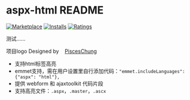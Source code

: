 # aspx-html README

[![Marketplace](https://vsmarketplacebadge.apphb.com/version/QQZZFT.aspx-html.svg)](https://marketplace.visualstudio.com/items/QQZZFT.aspx-html) [![Installs](https://vsmarketplacebadge.apphb.com/installs-short/QQZZFT.aspx-html.svg)](https://marketplace.visualstudio.com/items/QQZZFT.aspx-html) [![Ratings](https://vsmarketplacebadge.apphb.com/rating-short/QQZZFT.aspx-html.svg)](https://marketplace.visualstudio.com/items/QQZZFT.aspx-html)

测试……

项目logo Designed by [<image width="12px" src="https://avatars0.githubusercontent.com/u/28014222?s=460&v=4"></image>PiscesChung](https://github.com/PiscesChung)

- 支持html标签高亮
- emmet支持，需在用户设置里自行添加代码：`"emmet.includeLanguages": {"aspx": "html"},`
- 提供 webform 和 ajaxtoolkit 代码片段
- 支持高亮文件：`.aspx`，`.master`，`.ascx`
